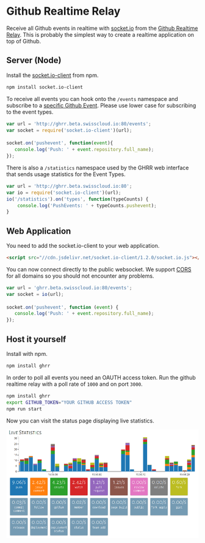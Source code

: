 Github Realtime Relay
======================

Receive all Github events in realtime with [socket.io](http://socket.io/) from the [Github Realtime Relay](http://ghrr.beta.swisscloud.io).
This is probably the simplest way to create a realtime application on top of Github.


## Server (Node)

Install the [socket.io-client](https://www.npmjs.org/package/socket.io-client) from npm.

```bash
npm install socket.io-client
```

To receive all events you can hook onto the `/events` namespace
and subscribe to a [specific Github Event](https://developer.github.com/v3/activity/events/types/). Please use lower case for subscribing to the event types.

```javascript
var url = 'http://ghrr.beta.swisscloud.io:80/events';
var socket = require('socket.io-client')(url);

socket.on('pushevent', function(event){
   console.log('Push: ' + event.repository.full_name);
});

```

There is also a `/statistics` namespace used by the GHRR web interface that
sends usage statistics for the Event Types.

```javascript
var url = 'http://ghrr.beta.swisscloud.io:80';
var io = require('socket.io-client')(url);
io('/statistics').on('types', function(typeCounts) {
    console.log('PushEvents: ' + typeCounts.pushevent);
}
```

## Web Application

You need to add the socket.io-client to your web application.

```html
<script src="//cdn.jsdelivr.net/socket.io-client/1.2.0/socket.io.js"></script>
```

You can now connect directly to the public websocket. We support
[CORS](http://www.html5rocks.com/en/tutorials/cors/)
for all domains so you should not encounter any problems.

```javascript
var url = 'ghrr.beta.swisscloud.io:80/events';
var socket = io(url);

socket.on('pushevent', function (event) {
   console.log('Push: ' + event.repository.full_name);
});
```

## Host it yourself

Install with npm.

```bash
npm install ghrr
```

In order to poll all events you need an OAUTH access token.
Run the github realtime relay with a poll rate of `1000` and on port `3000`.

```bash
npm install ghrr
export GITHUB_TOKEN="YOUR GITHUB ACCESS TOKEN"
npm run start
```

Now you can visit the  status page displaying live statistics.

 ![Screenshot of Github Realtime Relay](screenshot.png)

